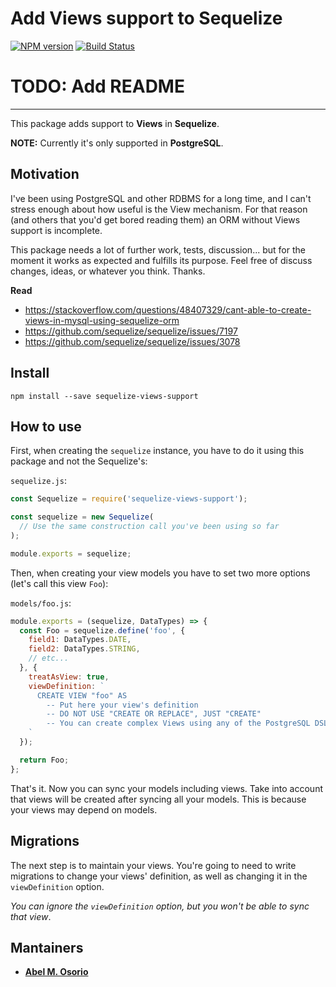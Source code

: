 # Add Views support to Sequelize

[![NPM version](https://img.shields.io/npm/v/sequelize-mv-support.svg)](https://www.npmjs.com/package/sequelize-mv-support)
[![Build Status](https://cloud.drone.io/api/badges/sugarandmagic/sequelize-mv-support/status.svg)](https://cloud.drone.io/sugarandmagic/sequelize-mv-support)

# TODO: Add README

--------------

This package adds support to **Views** in **Sequelize**.

**NOTE:** Currently it's only supported in **PostgreSQL**.

## Motivation

I've been using PostgreSQL and other RDBMS for a long time, and I can't stress enough about how useful is the View mechanism. For that reason (and others that you'd get bored reading them) an ORM without Views support is incomplete.

This package needs a lot of further work, tests, discussion... but for the moment it works as expected and fulfills its purpose. Feel free of discuss changes, ideas, or whatever you think. Thanks.

**Read**

- https://stackoverflow.com/questions/48407329/cant-able-to-create-views-in-mysql-using-sequelize-orm
- https://github.com/sequelize/sequelize/issues/7197
- https://github.com/sequelize/sequelize/issues/3078

## Install

```
npm install --save sequelize-views-support
```

## How to use

First, when creating the `sequelize` instance, you have to do it using this package and not the Sequelize's:

`sequelize.js`:
```javascript
const Sequelize = require('sequelize-views-support');

const sequelize = new Sequelize(
  // Use the same construction call you've been using so far
);

module.exports = sequelize;
```

Then, when creating your view models you have to set two more options (let's call this view `Foo`):

`models/foo.js`:
```javascript
module.exports = (sequelize, DataTypes) => {
  const Foo = sequelize.define('foo', {
    field1: DataTypes.DATE,
    field2: DataTypes.STRING,
    // etc...
  }, {
    treatAsView: true,
    viewDefinition: `
      CREATE VIEW "foo" AS
        -- Put here your view's definition
        -- DO NOT USE "CREATE OR REPLACE", JUST "CREATE"
        -- You can create complex Views using any of the PostgreSQL DSL's supported features
    `
  });

  return Foo;
};
```

That's it. Now you can sync your models including views. Take into account that views will be created after syncing all your models. This is because your views may depend on models.

## Migrations

The next step is to maintain your views. You're going to need to write migrations to change your views' definition, as well as changing it in the `viewDefinition` option.

*You can ignore the `viewDefinition` option, but you won't be able to sync that view*.

## Mantainers

  * **[Abel M. Osorio](https://github.com/abelosorio)**